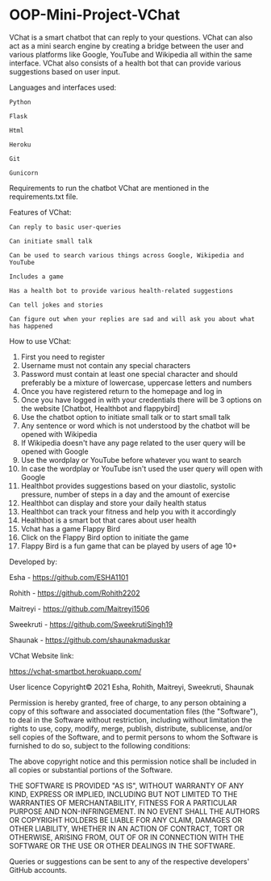 # OOP-Mini-Project-VChat
VChat is a smart chatbot that can reply to your questions. VChat can also act as a mini search engine by creating a bridge between the user and various platforms like Google, YouTube and Wikipedia all within the same interface. VChat also consists of a health bot that can provide various suggestions based on user input.


Languages and interfaces used:

    Python 
  
    Flask
  
    Html
  
    Heroku
  
    Git
  
    Gunicorn
  

Requirements to run the chatbot VChat are mentioned in the requirements.txt file.
  

Features of VChat:
   
    Can reply to basic user-queries
    
    Can initiate small talk
    
    Can be used to search various things across Google, Wikipedia and YouTube
    
    Includes a game 
    
    Has a health bot to provide various health-related suggestions
    
    Can tell jokes and stories
    
    Can figure out when your replies are sad and will ask you about what has happened
       
    
How to use VChat:

1. First you need to register
2. Username must not contain any special characters
3. Password must contain at least one special character and should preferably be a mixture of lowercase, uppercase letters and numbers
4. Once you have registered return to the homepage and log in 
5. Once you have logged in with your credentials there will be 3 options on the website [Chatbot, Healthbot and flappybird]
6. Use the chatbot option to initiate small talk or to start small talk
7. Any sentence or word which is not understood by the chatbot will be opened with Wikipedia
8. If Wikipedia doesn't have any page related to the user query will be opened with Google
9. Use the wordplay or YouTube before whatever you want to search
10. In case the wordplay or YouTube isn't used the user query will open with Google
11. Healthbot provides suggestions based on your diastolic, systolic pressure, number of steps in a day and the amount of exercise
12. Healthbot can display and store your daily health status
13. Healthbot can track your fitness and help you with it accordingly 
14. Healthbot is a smart bot that cares about user health
15. Vchat has a game Flappy Bird
16. Click on the Flappy Bird option to initiate the game
17. Flappy Bird is a fun game that can be played by users of age 10+


Developed by:

Esha - https://github.com/ESHA1101    

Rohith - https://github.com/Rohith2202

Maitreyi - https://github.com/Maitreyi1506

Sweekruti - https://github.com/SweekrutiSingh19

Shaunak - https://github.com/shaunakmaduskar


VChat Website link:

https://vchat-smartbot.herokuapp.com/


User licence
Copyright© 2021 Esha, Rohith, Maitreyi, Sweekruti, Shaunak

Permission is hereby granted, free of charge, to any person obtaining a copy of this software and associated documentation files (the "Software"), to deal in the Software without restriction, including without limitation the rights to use, copy, modify, merge, publish, distribute, sublicense, and/or sell copies of the Software, and to permit persons to whom the Software is furnished to do so, subject to the following conditions:

The above copyright notice and this permission notice shall be included in all copies or substantial portions of the Software.

THE SOFTWARE IS PROVIDED "AS IS", WITHOUT WARRANTY OF ANY KIND, EXPRESS OR IMPLIED, INCLUDING BUT NOT LIMITED TO THE WARRANTIES OF MERCHANTABILITY, FITNESS FOR A PARTICULAR PURPOSE AND NON-INFRINGEMENT. IN NO EVENT SHALL THE AUTHORS OR COPYRIGHT HOLDERS BE LIABLE FOR ANY CLAIM, DAMAGES OR OTHER LIABILITY, WHETHER IN AN ACTION OF CONTRACT, TORT OR OTHERWISE, ARISING FROM, OUT OF OR IN CONNECTION WITH THE SOFTWARE OR THE USE OR OTHER DEALINGS IN THE SOFTWARE.


Queries or suggestions can be sent to any of the respective developers' GitHub accounts.

    
